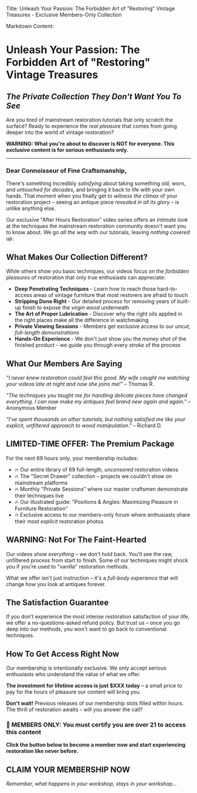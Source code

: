 Title: Unleash Your Passion: The Forbidden Art of "Restoring" Vintage Treasures - Exclusive Members-Only Collection

Markdown Content:
# Unleash Your Passion: The Forbidden Art of "Restoring" Vintage Treasures

## *The Private Collection They Don't Want You To See*

Are you tired of mainstream restoration tutorials that only scratch the surface? Ready to experience the *real pleasure* that comes from going deeper into the world of vintage restoration?

**WARNING: What you're about to discover is NOT for everyone. This exclusive content is for serious enthusiasts only.**

---

### Dear Connoisseur of Fine Craftsmanship,

There's something incredibly *satisfying* about taking something old, worn, and *untouched for decades*, and bringing it back to life with your own hands. That moment when you finally get to *witness the climax* of your restoration project – seeing an antique piece *revealed in all its glory* – is unlike anything else.

Our exclusive "After Hours Restoration" video series offers an *intimate look* at the techniques the mainstream restoration community doesn't want you to know about. We go *all the way* with our tutorials, leaving *nothing covered up*.

## What Makes Our Collection Different?

While others show you basic techniques, our videos focus on the *forbidden pleasures* of restoration that only true enthusiasts can appreciate:

* **Deep Penetrating Techniques** - Learn how to reach those hard-to-access areas of vintage furniture that most restorers are afraid to touch
* **Stripping Done Right** - Our detailed process for removing years of built-up finish to expose the *virgin wood* underneath
* **The Art of Proper Lubrication** - Discover why the right oils applied in the right places make all the difference in watchmaking
* **Private Viewing Sessions** - Members get exclusive access to our *uncut, full-length demonstrations*
* **Hands-On Experience** - We don't just show you the *money shot* of the finished product – we guide you through every *stroke* of the process

## What Our Members Are Saying

*"I never knew restoration could feel this good. My wife caught me watching your videos late at night and now she joins me!"* – Thomas R.

*"The techniques you taught me for handling delicate pieces have changed everything. I can now make my antiques feel brand new again and again."* – Anonymous Member

*"I've spent thousands on other tutorials, but nothing satisfied me like your explicit, unfiltered approach to wood manipulation."* – Richard D.

## LIMITED-TIME OFFER: The Premium Package

For the next 69 hours only, your membership includes:

* 🔥 Our entire library of 69 full-length, *uncensored* restoration videos
* 🔥 The "Secret Drawer" collection – projects we couldn't show on mainstream platforms
* 🔥 Monthly "Private Sessions" where our master craftsmen demonstrate their techniques live
* 🔥 Our illustrated guide: "Positions & Angles: Maximizing Pleasure in Furniture Restoration"
* 🔥 Exclusive access to our members-only forum where enthusiasts share their most *explicit* restoration photos

## WARNING: Not For The Faint-Hearted

Our videos show *everything* – we don't hold back. You'll see the raw, unfiltered process from start to finish. Some of our techniques might shock you if you're used to "vanilla" restoration methods.

What we offer isn't just instruction – it's a *full-body experience* that will change how you look at antiques forever.

## The Satisfaction Guarantee

If you don't experience the most intense restoration satisfaction of your life, we offer a no-questions-asked refund policy. But trust us – once you go deep into our methods, you won't want to go back to conventional techniques.

## How To Get Access Right Now

Our membership is intentionally exclusive. We only accept serious enthusiasts who understand the value of what we offer.

**The investment for lifetime access is just $XXX today** – a small price to pay for the hours of pleasure our content will bring you.

**Don't wait!** Previous releases of our membership slots filled within hours. The thrill of restoration awaits – will you answer the call?

### 🔞 MEMBERS ONLY: You must certify you are over 21 to access this content

**Click the button below to become a member now and start experiencing restoration like never before.**

## CLAIM YOUR MEMBERSHIP NOW

*Remember, what happens in your workshop, stays in your workshop...*